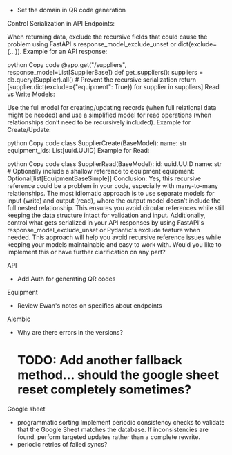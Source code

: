- Set the domain in QR code generation

Control Serialization in API Endpoints:

When returning data, exclude the recursive fields that could cause the problem using FastAPI's response_model_exclude_unset or dict(exclude={...}).
Example for an API response:

python
Copy code
@app.get("/suppliers", response_model=List[SupplierBase])
def get_suppliers():
    suppliers = db.query(Supplier).all()
    # Prevent the recursive serialization
    return [supplier.dict(exclude={"equipment": True}) for supplier in suppliers]
Read vs Write Models:

Use the full model for creating/updating records (when full relational data might be needed) and use a simplified model for read operations (when relationships don’t need to be recursively included).
Example for Create/Update:

python
Copy code
class SupplierCreate(BaseModel):
    name: str
    equipment_ids: List[uuid.UUID]
Example for Read:

python
Copy code
class SupplierRead(BaseModel):
    id: uuid.UUID
    name: str
    # Optionally include a shallow reference to equipment
    equipment: Optional[list[EquipmentBaseSimple]]
Conclusion:
Yes, this recursive reference could be a problem in your code, especially with many-to-many relationships.
The most idiomatic approach is to use separate models for input (write) and output (read), where the output model doesn’t include the full nested relationship. This ensures you avoid circular references while still keeping the data structure intact for validation and input.
Additionally, control what gets serialized in your API responses by using FastAPI's response_model_exclude_unset or Pydantic's exclude feature when needed.
This approach will help you avoid recursive reference issues while keeping your models maintainable and easy to work with. Would you like to implement this or have further clarification on any part?

API
- Add Auth for generating QR codes

Equipment
- Review Ewan's notes on specifics about endpoints

Alembic
- Why are there errors in the versions?
    # TODO: Add another fallback method... should the google sheet reset completely sometimes?

Google sheet
- programmatic sorting
Implement periodic consistency checks to validate that the Google Sheet matches the database. If inconsistencies are found, perform targeted updates rather than a complete rewrite.
- periodic retries of failed syncs?